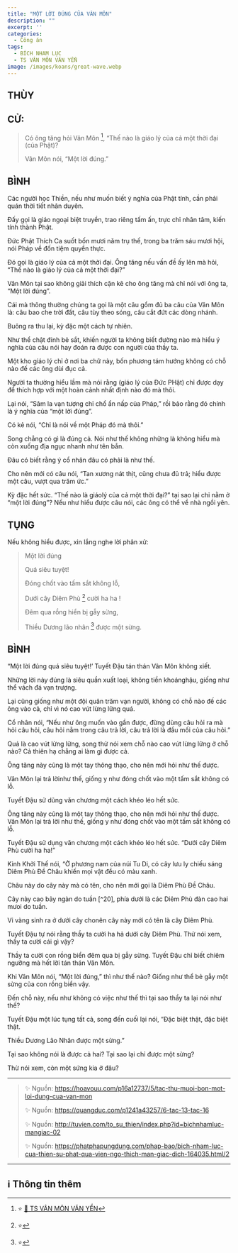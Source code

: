 ```yaml
---
title: "MỘT LỜI ĐÚNG CỦA VÂN MÔN"
description: ""
excerpt: ''
categories:
  - Công án
tags:
  - BÍCH NHAM LỤC
  - TS VÂN MÔN VĂN YỂN
image: /images/koans/great-wave.webp
---
```


## THÙY

>

## CỬ:

> Có ông tăng hỏi Vân Môn [^1], “Thế nào là giáo lý của cả một thời đại (của Phật)?
>
> Vân Môn nói, “Một lời đúng.”

## BÌNH

Các người học Thiền, nếu như muốn biết ý nghĩa của Phật tính, cần phải quán thời tiết nhân duyên.

Đấy gọi là giáo ngoại biệt truyền, trao riêng tấm ấn, trực chỉ nhân tâm, kiến tính thành Phật.

Đức Phật Thích Ca suốt bốn mươi năm trụ thế, trong ba trăm sáu mươi hội, nói Pháp về đốn tiệm quyền thực.

Đó gọi là giáo lý của cả một thời đại. Ông tăng nếu vấn đề ấy lên mà hỏi, “Thế nào là giáo lý của cả một thời đại?”

Vân Môn tại sao không giải thích cặn kẽ cho ông tăng mà chỉ nói với ông ta, “Một lời đúng”.

Cái mà thông thường chúng ta gọi là một câu gồm đủ ba câu của Vân Môn là: câu bao che trời đất, câu tùy theo sóng, câu cắt đứt các dòng nhánh.

Buông ra thu lại, kỳ đặc một cách tự nhiên.

Như thể chật đinh bẻ sắt, khiến người ta không biết đường nào mà hiểu ý nghĩa của câu nói hay đoán ra được con người của thầy ta.

Một kho giáo lý chỉ ở nơi ba chữ này, bốn phương tám hướng không có chỗ nào đế các ông dùi đục cả.

Người ta thường hiểu lầm mà nói rằng (giáo lý của Đức PHật) chỉ được dạy để thích hợp với một hoàn cảnh nhất định nào đó mà thôi.

Lại nói, “Sâm la vạn tượng chỉ chổ ẩn nấp của Pháp,” rồi bảo rằng đó chính là ý nghĩa của “một lời đúng”.

Có kẻ nói, “Chỉ là nói về một Pháp đó mà thôi.”

Song chẳng có gì là đúng cả. Nói như thế không những là không hiểu mà còn xuống địa ngục nhanh như tên bắn.

Đâu có biết rằng ý cổ nhân đâu có phải là như thế.

Cho nên mới có câu nói, “Tan xương nát thịt, cũng chưa đủ trả; hiểu được một câu, vượt qua trăm ức.”

Kỳ đặc hết sức. “Thế nào là giáolý của cả một thời đại?” tại sao lại chỉ nằm ở “một lời đúng”? Nếu như hiểu được câu nói, các ông có thể về nhà ngồi yên.

## TỤNG

Nếu không hiểu được, xin lắng nghe lời phân xử:

> Một lời đúng
>
> Quá siêu tuyệt!
>
> Đóng chốt vào tấm sắt không lỗ,
>
> Dưới cây Diêm Phù [^18] cười ha ha !
>
> Đêm qua rồng hiển bị gẫy sừng,
>
> Thiều Dương lão nhân [^19] được một sừng.

## BÌNH

“Một lời đúng quá siêu tuyệt!’ Tuyết Đậu tán thán Vân Môn không xiết.

Những lời này đúng là siêu quần xuất loại, không tiền khoánghậu, giống như thể vách đá vạn trượng.

Lại cũng giống như một đội quân trăm vạn người, không có chỗ nào đế các ông vào cả, chỉ vì nó cao vút lừng lững quá.

Cổ nhân nói, “Nếu như ông muốn vào gần được, đừng dùng câu hỏi ra mà hỏi câu hỏi, câu hỏi nằm trong câu trả lời, câu trả lời là đầu mối của câu hỏi.”

Quả là cao vút lừng lững, song thử nói xem chỗ nào cao vút lừng lững ở chỗ nào? Cả thiên hạ chẳng ai làm gì được cả.

Ông tăng này cũng là một tay thông thạo, cho nên mới hỏi như thế được.

Vân Môn lại trả lờinhư thế, giống y như đóng chốt vào một tấm sắt không có lỗ.

Tuyết Đậu sử dũng văn chương một cách khéo léo hết sức.

Ông tăng này cũng là một tay thông thạo, cho nên mới hỏi như thế được. Vân Môn lại trả lời như thế, giống y như đóng chốt vào một tấm sắt không có lỗ.

Tuyết Đậu sử dụng văn chương một cách khéo léo hết sức. “Dưới cây Diêm Phù cười ha ha!”

Kinh Khởi Thế nói, “Ở phương nam của núi Tu Di, có cây lưu ly chiếu sáng Diêm Phù Đề Châu khiến mọi vật đều có màu xanh.

Châu này do cây này mà có tên, cho nên mới gọi là Diêm Phù Đề Châu.

Cây này cao bảy ngàn do tuần [^20], phía dưới là các Diêm Phù đàn cao hai mưoi do tuần.

Vi vàng sinh ra ở dưới cây chonên cây này mới có tên là cây Diêm Phù.

Tuyết Đậu tự nói rằng thầy ta cười ha hả dưới cây Diêm Phù. Thử nói xem, thầy ta cười cái gì vậy?

Thầy ta cười con rồng biển đêm qua bị gẫy sừng. Tuyết Đậu chỉ biết chiêm ngưỡng mà hết lời tán thán Vân Môn.

Khi Vân Môn nói, “Một lời đúng,” thì như thế nào? Giống như thể bẻ gẫy một sừng của con rồng biển vậy.

Đến chỗ này, nếu như không có việc như thế thì tại sao thầy ta lại nói như thế?

Tuyết Đậu một lúc tụng tất cả, song đến cuối lại nói, “Đặc biệt thật, đặc biệt thật.

Thiều Dương Lão Nhân được một sừng.”

Tại sao không nói là được cả hai? Tại sao lại chỉ được một sừng?

Thừ nói xem, còn một sứng kia ở đâu?

<hr class="blog-rule" />

> ✨ Nguồn: https://hoavouu.com/p16a12737/5/tac-thu-muoi-bon-mot-loi-dung-cua-van-mon
>
> ✨ Nguồn: https://quangduc.com/p1241a43257/6-tac-13-tac-16
>
> ✨ Nguồn: http://tuvien.com/to_su_thien/index.php?id=bichnhamluc-mangiac-02
>
> ✨ Nguồn: https://phatphapungdung.com/phap-bao/bich-nham-luc-cua-thien-su-phat-qua-vien-ngo-thich-man-giac-dich-164035.html/2

<hr class="blog-rule" />

## ℹ️ Thông tin thêm

[^1]: ⭐️ <a href="/masters/Yunmen-Wenyan" target="_blank">🔗 TS VÂN MÔN VĂN YỂN</a>

[^18]: ⭐️

[^19]: ⭐️
